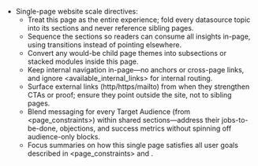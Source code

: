- Single-page website scale directives:
  - Treat this page as the entire experience; fold every datasource topic into its sections and never reference sibling pages.
  - Sequence the sections so readers can consume all <datasources> insights in-page, using transitions instead of pointing elsewhere.
  - Convert any would-be child page themes into subsections or stacked modules inside this page.
  - Keep internal navigation in-page—no anchors or cross-page links, and ignore <available_internal_links> for internal routing.
  - Surface external links (http/https/mailto) from <datasources> when they strengthen CTAs or proof; ensure they point outside the site, not to sibling pages.
  - Blend messaging for every Target Audience (from <page_constraints>) within shared sections—address their jobs-to-be-done, objections, and success metrics without spinning off audience-only blocks.
  - Focus summaries on how this single page satisfies all user goals described in <page_constraints> and <datasources>.

